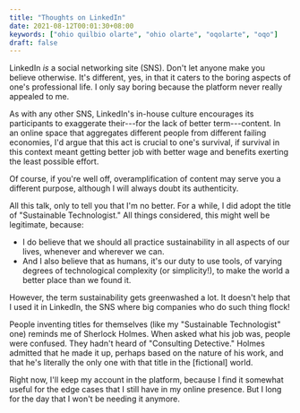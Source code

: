 ```yaml
---
title: "Thoughts on LinkedIn"
date: 2021-08-12T00:01:30+08:00
keywords: ["ohio quilbio olarte", "ohio olarte", "oqolarte", "oqo"]
draft: false
---
```

LinkedIn *is* a social networking site (SNS).
Don't let anyone make you believe otherwise.
It's different, yes, in that it caters to the boring aspects of one's professional
life.
I only say boring because the platform never really appealed to me.

As with any other SNS,
LinkedIn's in-house culture encourages its participants
to exaggerate their---for the lack of better term---content.
In an online space that aggregates different people from different failing
economies,
I'd argue that this act is crucial to one's survival,
if survival in this context meant getting better job with better wage and
benefits
exerting the least possible effort.

Of course, if you're well off,
overamplification of content may serve you a different purpose,
although I will always doubt its authenticity.

All this talk, only to tell you that I'm no better.
For a while, I did adopt the title of "Sustainable Technologist."
All things considered, this might well be legitimate,
because:
- I do believe that we should all practice sustainability in all aspects of our
  lives, whenever and wherever we can.
- And I also believe that as humans,
it's our duty to use tools,
of varying degrees of technological complexity (or simplicity!),
to make the world a better place than we found it.

However, the term sustainability gets greenwashed a lot.
It doesn't help that I used it in LinkedIn,
the SNS where big companies who do such thing flock!

People inventing titles for themselves
(like my "Sustainable Technologist" one)
reminds me of Sherlock Holmes.
When asked what his job was,
people were confused.
They hadn't heard of "Consulting Detective."
Holmes admitted that he made it up,
perhaps based on the nature of his work,
and that he's literally the only one with that title in the [fictional] world.

Right now, I'll keep my account in the platform,
because I find it somewhat useful for the edge cases that I still have in my
online presence.
But I long for the day that I won't be needing it anymore.
